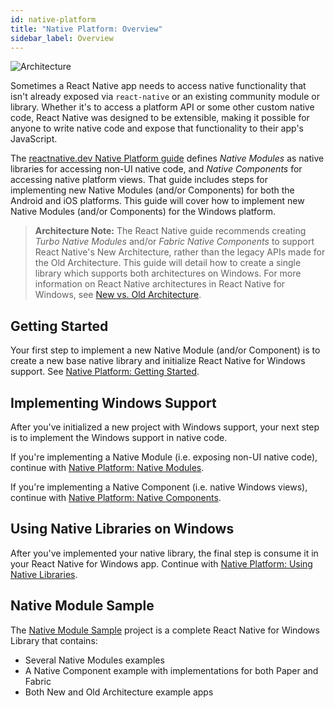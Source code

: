 ```yaml
---
id: native-platform
title: "Native Platform: Overview"
sidebar_label: Overview
---
```


![Architecture](https://img.shields.io/badge/architecture-new_&_old-green)

Sometimes a React Native app needs to access native functionality that isn't already exposed via `react-native` or an existing community module or library. Whether it's to access a platform API or some other custom native code, React Native was designed to be extensible, making it possible for anyone to write native code and expose that functionality to their app's JavaScript.

The [reactnative.dev Native Platform guide](https://reactnative.dev/docs/native-platform) defines *Native Modules* as native libraries for accessing non-UI native code, and *Native Components* for accessing native platform views. That guide includes steps for implementing new Native Modules (and/or Components) for both the Android and iOS platforms. This guide will cover how to implement new Native Modules (and/or Components) for the Windows platform.

> **Architecture Note:** The React Native guide recommends creating *Turbo Native Modules* and/or *Fabric Native Components* to support React Native's New Architecture, rather than the legacy APIs made for the Old Architecture. This guide will detail how to create a single library which supports both architectures on Windows. For more information on React Native architectures in React Native for Windows, see [New vs. Old Architecture](new-architecture.md).

## Getting Started

Your first step to implement a new Native Module (and/or Component) is to create a new base native library and initialize React Native for Windows support. See [Native Platform: Getting Started](native-platform-getting-started.md).

## Implementing Windows Support

After you've initialized a new project with Windows support, your next step is to implement the Windows support in native code.

If you're implementing a Native Module (i.e. exposing non-UI native code), continue with [Native Platform: Native Modules](native-platform-modules.md).

If you're implementing a Native Component (i.e. native Windows views), continue with [Native Platform: Native Components](native-platform-components.md).

## Using Native Libraries on Windows

After you've implemented your native library, the final step is consume it in your React Native for Windows app. Continue with [Native Platform: Using Native Libraries](native-platform-using.md).

## Native Module Sample

The [Native Module Sample](https://github.com/microsoft/react-native-windows-samples/tree/main/samples/NativeModuleSample/cpp-lib) project is a complete React Native for Windows Library that contains:

* Several Native Modules examples
* A Native Component example with implementations for both Paper and Fabric
* Both New and Old Architecture example apps
